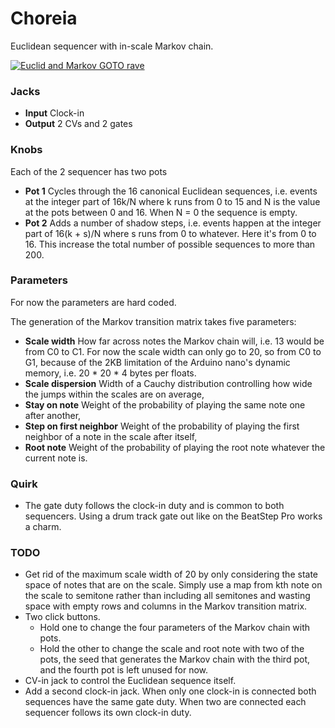 # Choreia

Euclidean sequencer with in-scale Markov chain.

[![Euclid and Markov GOTO rave](http://img.youtube.com/vi/w-94b--FuAA/0.jpg)](http://www.youtube.com/watch?v=w-94b--FuAA "Euclid and Markov GOTO rave")

### Jacks

- **Input** Clock-in
- **Output** 2 CVs and 2 gates

### Knobs

Each of the 2 sequencer has two pots

- **Pot 1** Cycles through the 16 canonical Euclidean sequences, i.e. events at the integer part of 16k/N where k runs from 0 to 15 and N is the value at the pots between 0 and 16. When N = 0 the sequence is empty.
- **Pot 2** Adds a number of shadow steps, i.e. events happen at the integer part of 16(k + s)/N where s runs from 0 to whatever. Here it's from 0 to 16. This increase the total number of possible sequences to more than 200.


### Parameters

For now the parameters are hard coded.

The generation of the Markov transition matrix takes five parameters:
- **Scale width** How far across notes the Markov chain will, i.e. 13 would be from C0 to C1. For now the scale width can only go to 20, so from C0 to G1, because of the 2KB limitation of the Arduino nano's dynamic memory, i.e. 20 * 20 * 4 bytes per floats.
- **Scale dispersion** Width of a Cauchy distribution controlling how wide the jumps within the scales are on average,
- **Stay on note** Weight of the probability of playing the same note one after another,
- **Step on first neighbor** Weight of the probability of playing the first neighbor of a note in the scale after itself,
- **Root note** Weight of the probability of playing the root note whatever the current note is.


### Quirk

- The gate duty follows the clock-in duty and is common to both sequencers. Using a drum track gate out like on the BeatStep Pro works a charm.

### TODO

- Get rid of the maximum scale width of 20 by only considering the state space of notes that are on the scale. Simply use a map from kth note on the scale to semitone rather than including all semitones and wasting space with empty rows and columns in the Markov transition matrix.
- Two click buttons. 
    - Hold one to change the four parameters of the Markov chain with pots.
    - Hold the other to change the scale and root note with two of the pots, the seed that generates the Markov chain with the third pot, and the fourth pot is left unused for now.
- CV-in jack to control the Euclidean sequence itself.
- Add a second clock-in jack. When only one clock-in is connected both sequences have the same gate duty. When two are connected each sequencer follows its own clock-in duty.

